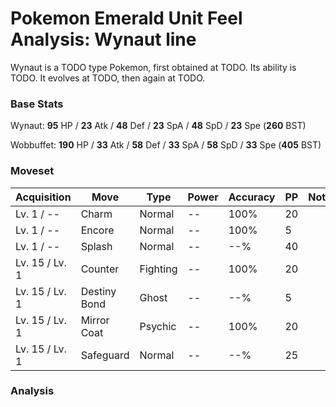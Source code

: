 # Pokemon Emerald Unit Feel Analysis: Wynaut line

Wynaut is a TODO type Pokemon, first obtained at TODO. Its ability is TODO. It evolves at TODO, then again at TODO.

### Base Stats

Wynaut: **95** HP / **23** Atk / **48** Def / **23** SpA / **48** SpD / **23** Spe (**260** BST)

Wobbuffet: **190** HP / **33** Atk / **58** Def / **33** SpA / **58** SpD / **33** Spe (**405** BST)

### Moveset

|Acquisition   |Move        |Type    |Power|Accuracy|PP |Notes                    |
|---           |---         |---     |---  |---     |---|---                      |
|Lv. 1 / --    |Charm       |Normal  |--   |100%    |20 |                         |
|Lv. 1 / --    |Encore      |Normal  |--   |100%    |5  |                         |
|Lv. 1 / --    |Splash      |Normal  |--   |--%     |40 |                         |
|Lv. 15 / Lv. 1|Counter     |Fighting|--   |100%    |20 |                         |
|Lv. 15 / Lv. 1|Destiny Bond|Ghost   |--   |--%     |5  |                         |
|Lv. 15 / Lv. 1|Mirror Coat |Psychic |--   |100%    |20 |                         |
|Lv. 15 / Lv. 1|Safeguard   |Normal  |--   |--%     |25 |                         |

### Analysis